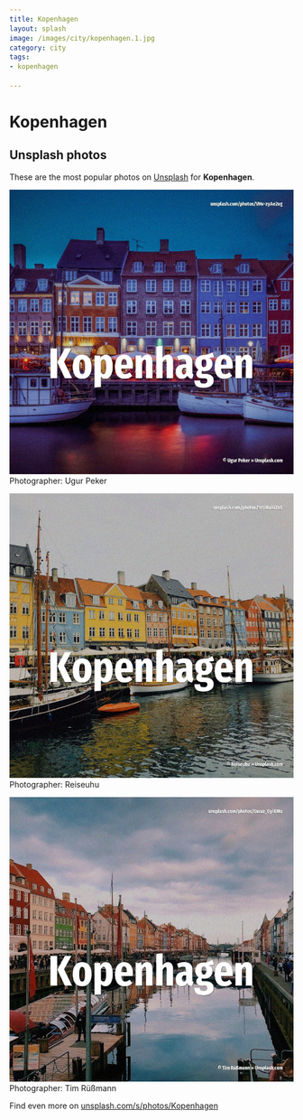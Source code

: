 ```yaml
---
title: Kopenhagen
layout: splash
image: /images/city/kopenhagen.1.jpg
category: city
tags:
- kopenhagen

---
```

# Kopenhagen



 
## Unsplash photos
These are the most popular photos on [Unsplash](https://unsplash.com) for **Kopenhagen**.
 
![Kopenhagen](/images/city/kopenhagen.1.jpg)
Photographer:  Ugur Peker
 
![Kopenhagen](/images/city/kopenhagen.2.jpg)
Photographer:  Reiseuhu
 
![Kopenhagen](/images/city/kopenhagen.3.jpg)
Photographer:  Tim Rüßmann
 
Find even more on [unsplash.com/s/photos/Kopenhagen](https://unsplash.com/s/photos/Kopenhagen)
 
